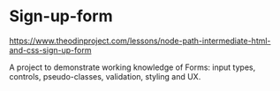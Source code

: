 # Sign-up-form

https://www.theodinproject.com/lessons/node-path-intermediate-html-and-css-sign-up-form

A project to demonstrate working knowledge of Forms: input types, controls, pseudo-classes, validation, styling and UX.